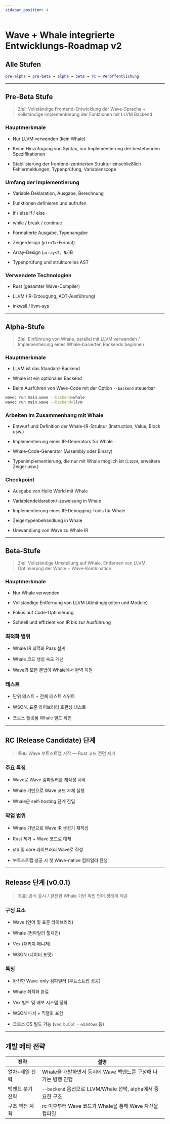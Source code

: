 ```yaml
---
sidebar_position: 4
---
```


# Wave + Whale integrierte Entwicklungs-Roadmap v2

## Alle Stufen

```matlab
pre-alpha → pre-beta → alpha → beta → rc → Veröffentlichung
```

---

## Pre-Beta Stufe

> Ziel: Vollständige Frontend-Entwicklung der Wave-Sprache + vollständige Implementierung der Funktionen mit LLVM Backend

### Hauptmerkmale

- Nur LLVM verwenden (kein Whale)

- Keine Hinzufügung von Syntax, nur Implementierung der bestehenden Spezifikationen

- Stabilisierung der frontend-zentrierten Struktur einschließlich Fehlermeldungen, Typenprüfung, Variablenscope

### Umfang der Implementierung

- Variable Deklaration, Ausgabe, Berechnung

- Funktionen definieren und aufrufen

- if / else if / else

- while / break / continue

- Formatierte Ausgabe, Typenangabe

- Zeigerdesign (`ptr<T>`-Format)

- Array-Design (`array<T, N>`)B

- Typenprüfung und strukturelles AST

### Verwendete Technologien

- Rust (gesamter Wave-Compiler)

- LLVM (IR-Erzeugung, AOT-Ausführung)

- inkwell / llvm-sys

---

## Alpha-Stufe

> Ziel: Einführung von Whale, parallel mit LLVM verwenden / Implementierung eines Whale-basierten Backends beginnen

### Hauptmerkmale

- LLVM ist das Standard-Backend

- Whale ist ein optionales Backend

- Beim Ausführen von Wave-Code mit der Option `--backend` steuerbar

```bash
wavec run main.wave --backend=whale
wavec run main.wave --backend=llvm
```

### Arbeiten im Zusammenhang mit Whale

- Entwurf und Definition der Whale-IR-Struktur (Instruction, Value, Block usw.)

- Implementierung eines IR-Generators für Whale

- Whale-Code-Generator (Assembly oder Binary)

- Typenimplementierung, die nur mit Whale möglich ist (`i1024`, erweitere Zeiger usw.)

### Checkpoint

- Ausgabe von Hello World mit Whale

- Variablendeklaration/-zuweisung in Whale

- Implementierung eines IR-Debugging-Tools für Whale

- Zeigertypenbehandlung in Whale

- Umwandlung von Wave zu Whale IR

---

## Beta-Stufe

> Ziel: Vollständige Umstellung auf Whale, Entfernen von LLVM. Optimierung der Whale + Wave-Kombination

### Hauptmerkmale

- Nur Whale verwenden

- Vollständige Entfernung von LLVM (Abhängigkeiten und Module)

- Fokus auf Code-Optimierung

- Schnell und effizient von IR bis zur Ausführung

### 최적화 범위

- Whale IR 최적화 Pass 설계

- Whale 코드 생성 속도 개선

- Wave의 모든 문법이 Whale에서 완벽 지원

### 테스트

- 단위 테스트 + 전체 테스트 스위트

- WSON, 표준 라이브러리 호환성 테스트

- 크로스 플랫폼 Whale 빌드 확인

---

## RC (Release Candidate) 단계

> 목표: Wave 부트스트랩 시작 — Rust 코드 전면 제거

### 주요 특징

- Wave로 Wave 컴파일러를 재작성 시작

- Whale 기반으로 Wave 코드 자체 실행

- Whale은 self-hosting 단계 진입

### 작업 범위

- Whale 기반으로 Wave IR 생성기 재작성

- Rust 제거 + Wave 코드로 대체

- std 및 core 라이브러리 Wave로 작성

- 부트스트랩 성공 시 첫 Wave-native 컴파일러 탄생

---

## Release 단계 (v0.0.1)

> 목표: 공식 출시 / 완전한 Whale 기반 독립 언어 생태계 제공

### 구성 요소

- Wave (언어 및 표준 라이브러리)

- Whale (컴파일러 툴체인)

- Vex (패키지 매니저)

- WSON (데이터 포맷)

### 특징

- 완전한 Wave-only 컴파일러 (부트스트랩 성공)

- Whale 최적화 완료

- Vex 빌드 및 배포 시스템 정착

- WSON 파서 + 직렬화 포함

- 크로스 OS 빌드 가능 (`vex build --windows` 등)

---

## 개발 메타 전략

| 전략        | 설명                                             |
| --------- | ---------------------------------------------- |
| 열차+레일 전략  | Whale을 개발하면서 동시에 Wave 백엔드를 구성해 나가는 병행 진행       |
| 백엔드 분기 전략 | `--backend` 옵션으로 LLVM/Whale 선택, alpha에서 중요한 구조 |
| 구조 역전 계획  | rc 이후부터 Wave 코드가 Whale을 통해 Wave 자신을 컴파일        |

